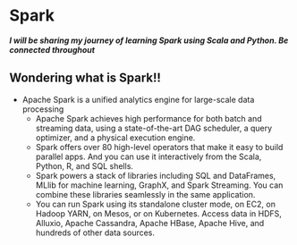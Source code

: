 # Spark

***I will be sharing my journey of learning Spark using Scala and Python. Be connected throughout***


 
## Wondering what is Spark!!


* Apache Spark is a unified analytics engine for large-scale data processing
  * Apache Spark achieves high performance for both batch and streaming data, using a state-of-the-art DAG scheduler, a query optimizer, and a physical execution engine.
  * Spark offers over 80 high-level operators that make it easy to build parallel apps. And you can use it interactively from the Scala, Python, R, and SQL shells.
  * Spark powers a stack of libraries including SQL and DataFrames, MLlib for machine learning, GraphX, and Spark Streaming. You can combine these libraries seamlessly in the same application.
  * You can run Spark using its standalone cluster mode, on EC2, on Hadoop YARN, on Mesos, or on Kubernetes. Access data in HDFS, Alluxio, Apache Cassandra, Apache HBase, Apache Hive, and hundreds of other data sources.
  
